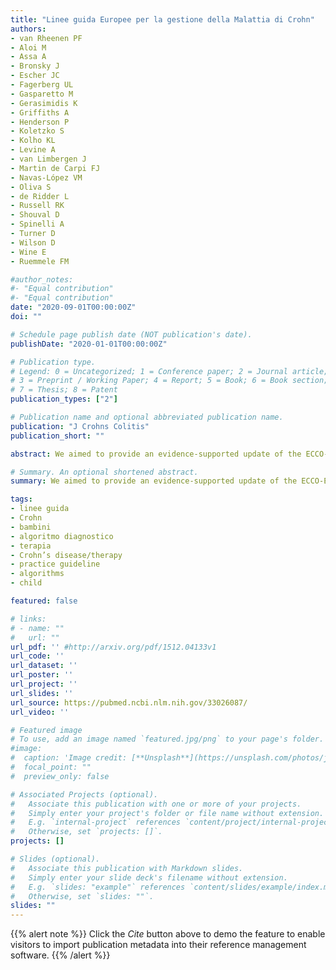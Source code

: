 ```yaml
---
title: "Linee guida Europee per la gestione della Malattia di Crohn"
authors:
- van Rheenen PF
- Aloi M
- Assa A
- Bronsky J
- Escher JC
- Fagerberg UL
- Gasparetto M
- Gerasimidis K
- Griffiths A
- Henderson P
- Koletzko S
- Kolho KL
- Levine A
- van Limbergen J
- Martin de Carpi FJ
- Navas-López VM
- Oliva S
- de Ridder L
- Russell RK
- Shouval D
- Spinelli A
- Turner D
- Wilson D
- Wine E
- Ruemmele FM

#author_notes:
#- "Equal contribution"
#- "Equal contribution"
date: "2020-09-01T00:00:00Z"
doi: ""

# Schedule page publish date (NOT publication's date).
publishDate: "2020-01-01T00:00:00Z"

# Publication type.
# Legend: 0 = Uncategorized; 1 = Conference paper; 2 = Journal article;
# 3 = Preprint / Working Paper; 4 = Report; 5 = Book; 6 = Book section;
# 7 = Thesis; 8 = Patent
publication_types: ["2"]

# Publication name and optional abbreviated publication name.
publication: "J Crohns Colitis"
publication_short: ""

abstract: We aimed to provide an evidence-supported update of the ECCO-ESPGHAN guideline on the medical management of paediatric Crohn's disease [CD].

# Summary. An optional shortened abstract.
summary: We aimed to provide an evidence-supported update of the ECCO-ESPGHAN guideline on the medical management of paediatric Crohn's disease [CD].

tags:
- linee guida
- Crohn
- bambini
- algoritmo diagnostico
- terapia
- Crohn’s disease/therapy
- practice guideline
- algorithms
- child

featured: false

# links:
# - name: ""
#   url: ""
url_pdf: '' #http://arxiv.org/pdf/1512.04133v1
url_code: ''
url_dataset: ''
url_poster: ''
url_project: ''
url_slides: ''
url_source: https://pubmed.ncbi.nlm.nih.gov/33026087/
url_video: ''

# Featured image
# To use, add an image named `featured.jpg/png` to your page's folder. 
#image:
#  caption: 'Image credit: [**Unsplash**](https://unsplash.com/photos/jdD8gXaTZsc)'
#  focal_point: ""
#  preview_only: false

# Associated Projects (optional).
#   Associate this publication with one or more of your projects.
#   Simply enter your project's folder or file name without extension.
#   E.g. `internal-project` references `content/project/internal-project/index.md`.
#   Otherwise, set `projects: []`.
projects: []

# Slides (optional).
#   Associate this publication with Markdown slides.
#   Simply enter your slide deck's filename without extension.
#   E.g. `slides: "example"` references `content/slides/example/index.md`.
#   Otherwise, set `slides: ""`.
slides: ""
---
```


{{% alert note %}}
Click the *Cite* button above to demo the feature to enable visitors to import publication metadata into their reference management software.
{{% /alert %}}
